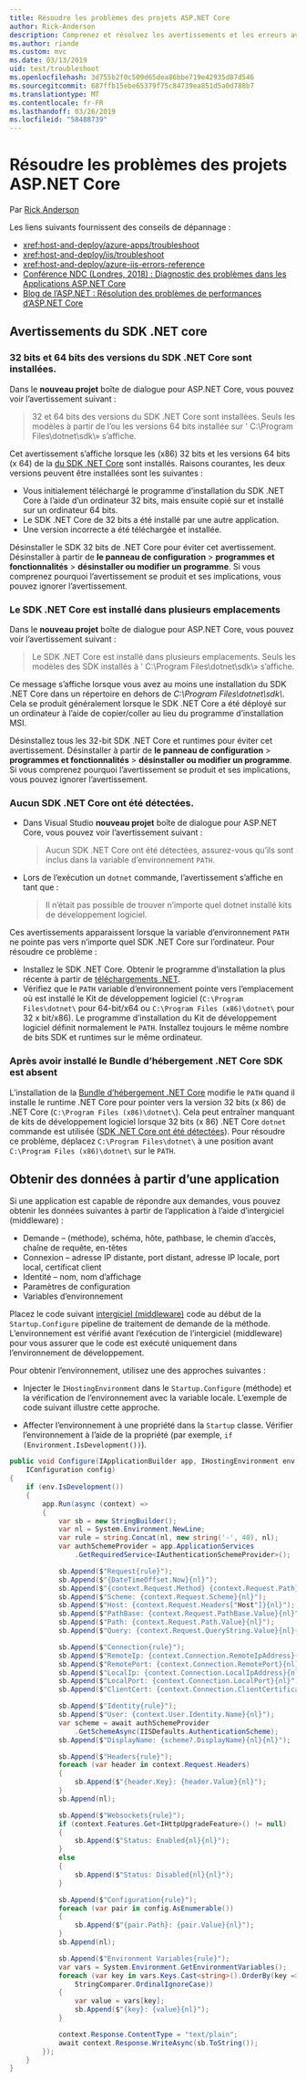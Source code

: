```yaml
---
title: Résoudre les problèmes des projets ASP.NET Core
author: Rick-Anderson
description: Comprenez et résolvez les avertissements et les erreurs avec les projets ASP.NET Core.
ms.author: riande
ms.custom: mvc
ms.date: 03/13/2019
uid: test/troubleshoot
ms.openlocfilehash: 3d755b2f0c509d65dea86bbe719e42935d87d546
ms.sourcegitcommit: 687ffb15ebe65379f75c84739ea851d5a0d788b7
ms.translationtype: MT
ms.contentlocale: fr-FR
ms.lasthandoff: 03/26/2019
ms.locfileid: "58488739"
---
```

# <a name="troubleshoot-aspnet-core-projects"></a>Résoudre les problèmes des projets ASP.NET Core

Par [Rick Anderson](https://twitter.com/RickAndMSFT)

Les liens suivants fournissent des conseils de dépannage :

* <xref:host-and-deploy/azure-apps/troubleshoot>
* <xref:host-and-deploy/iis/troubleshoot>
* <xref:host-and-deploy/azure-iis-errors-reference>
* [Conférence NDC (Londres, 2018) : Diagnostic des problèmes dans les Applications ASP.NET Core](https://www.youtube.com/watch?v=RYI0DHoIVaA)
* [Blog de l’ASP.NET : Résolution des problèmes de performances d’ASP.NET Core](https://blogs.msdn.microsoft.com/webdev/2018/05/23/asp-net-core-performance-improvements/)

## <a name="net-core-sdk-warnings"></a>Avertissements du SDK .NET core

### <a name="both-the-32-bit-and-64-bit-versions-of-the-net-core-sdk-are-installed"></a>32 bits et 64 bits des versions du SDK .NET Core sont installées.

Dans le **nouveau projet** boîte de dialogue pour ASP.NET Core, vous pouvez voir l’avertissement suivant :

> 32 et 64 bits des versions du SDK .NET Core sont installées. Seuls les modèles à partir de l’ou les versions 64 bits installée sur ' C:\\Program Files\\dotnet\\sdk\\» s’affiche.

Cet avertissement s’affiche lorsque les (x86) 32 bits et les versions 64 bits (x 64) de la [du SDK .NET Core](https://www.microsoft.com/net/download/all) sont installés. Raisons courantes, les deux versions peuvent être installées sont les suivantes :

* Vous initialement téléchargé le programme d’installation du SDK .NET Core à l’aide d’un ordinateur 32 bits, mais ensuite copié sur et installé sur un ordinateur 64 bits.
* Le SDK .NET Core de 32 bits a été installé par une autre application.
* Une version incorrecte a été téléchargée et installée.

Désinstaller le SDK 32 bits de .NET Core pour éviter cet avertissement. Désinstaller à partir de **le panneau de configuration** > **programmes et fonctionnalités** > **désinstaller ou modifier un programme**. Si vous comprenez pourquoi l’avertissement se produit et ses implications, vous pouvez ignorer l’avertissement.

### <a name="the-net-core-sdk-is-installed-in-multiple-locations"></a>Le SDK .NET Core est installé dans plusieurs emplacements

Dans le **nouveau projet** boîte de dialogue pour ASP.NET Core, vous pouvez voir l’avertissement suivant :

> Le SDK .NET Core est installé dans plusieurs emplacements. Seuls les modèles des SDK installés à ' C:\\Program Files\\dotnet\\sdk\\» s’affiche.

Ce message s’affiche lorsque vous avez au moins une installation du SDK .NET Core dans un répertoire en dehors de *C:\\Program Files\\dotnet\\sdk\\*. Cela se produit généralement lorsque le SDK .NET Core a été déployé sur un ordinateur à l’aide de copier/coller au lieu du programme d’installation MSI.

Désinstallez tous les 32-bit SDK .NET Core et runtimes pour éviter cet avertissement. Désinstaller à partir de **le panneau de configuration** > **programmes et fonctionnalités** > **désinstaller ou modifier un programme**. Si vous comprenez pourquoi l’avertissement se produit et ses implications, vous pouvez ignorer l’avertissement.

### <a name="no-net-core-sdks-were-detected"></a>Aucun SDK .NET Core ont été détectées.

* Dans Visual Studio **nouveau projet** boîte de dialogue pour ASP.NET Core, vous pouvez voir l’avertissement suivant :

  > Aucun SDK .NET Core ont été détectées, assurez-vous qu’ils sont inclus dans la variable d’environnement `PATH`.

* Lors de l’exécution un `dotnet` commande, l’avertissement s’affiche en tant que :

  > Il n’était pas possible de trouver n’importe quel dotnet installé kits de développement logiciel.

Ces avertissements apparaissent lorsque la variable d’environnement `PATH` ne pointe pas vers n’importe quel SDK .NET Core sur l’ordinateur. Pour résoudre ce problème :

* Installez le SDK .NET Core. Obtenir le programme d’installation la plus récente à partir de [téléchargements .NET](https://dotnet.microsoft.com/download).
* Vérifiez que le `PATH` variable d’environnement pointe vers l’emplacement où est installé le Kit de développement logiciel (`C:\Program Files\dotnet\` pour 64-bit/x64 ou `C:\Program Files (x86)\dotnet\` pour 32 x bit/x86). Le programme d’installation du Kit de développement logiciel définit normalement le `PATH`. Installez toujours le même nombre de bits SDK et runtimes sur le même ordinateur.

### <a name="missing-sdk-after-installing-the-net-core-hosting-bundle"></a>Après avoir installé le Bundle d’hébergement .NET Core SDK est absent

L’installation de la [Bundle d’hébergement .NET Core](xref:host-and-deploy/iis/index#install-the-net-core-hosting-bundle) modifie le `PATH` quand il installe le runtime .NET Core pour pointer vers la version 32 bits (x 86) de .NET Core (`C:\Program Files (x86)\dotnet\`). Cela peut entraîner manquant de kits de développement logiciel lorsque 32 bits (x 86) .NET Core `dotnet` commande est utilisée ([SDK .NET Core ont été détectées](#no-net-core-sdks-were-detected)). Pour résoudre ce problème, déplacez `C:\Program Files\dotnet\` à une position avant `C:\Program Files (x86)\dotnet\` sur le `PATH`.

## <a name="obtain-data-from-an-app"></a>Obtenir des données à partir d’une application

Si une application est capable de répondre aux demandes, vous pouvez obtenir les données suivantes à partir de l’application à l’aide d’intergiciel (middleware) :

* Demande &ndash; (méthode), schéma, hôte, pathbase, le chemin d’accès, chaîne de requête, en-têtes
* Connexion &ndash; adresse IP distante, port distant, adresse IP locale, port local, certificat client
* Identité &ndash; nom, nom d’affichage
* Paramètres de configuration
* Variables d’environnement

Placez le code suivant [intergiciel (middleware)](xref:fundamentals/middleware/index#create-a-middleware-pipeline-with-iapplicationbuilder) code au début de la `Startup.Configure` pipeline de traitement de demande de la méthode. L’environnement est vérifié avant l’exécution de l’intergiciel (middleware) pour vous assurer que le code est exécuté uniquement dans l’environnement de développement.

Pour obtenir l’environnement, utilisez une des approches suivantes :

* Injecter le `IHostingEnvironment` dans le `Startup.Configure` (méthode) et la vérification de l’environnement avec la variable locale. L’exemple de code suivant illustre cette approche.

* Affecter l’environnement à une propriété dans la `Startup` classe. Vérifier l’environnement à l’aide de la propriété (par exemple, `if (Environment.IsDevelopment())`).

```csharp
public void Configure(IApplicationBuilder app, IHostingEnvironment env, 
    IConfiguration config)
{
    if (env.IsDevelopment())
    {
        app.Run(async (context) =>
        {
            var sb = new StringBuilder();
            var nl = System.Environment.NewLine;
            var rule = string.Concat(nl, new string('-', 40), nl);
            var authSchemeProvider = app.ApplicationServices
                .GetRequiredService<IAuthenticationSchemeProvider>();

            sb.Append($"Request{rule}");
            sb.Append($"{DateTimeOffset.Now}{nl}");
            sb.Append($"{context.Request.Method} {context.Request.Path}{nl}");
            sb.Append($"Scheme: {context.Request.Scheme}{nl}");
            sb.Append($"Host: {context.Request.Headers["Host"]}{nl}");
            sb.Append($"PathBase: {context.Request.PathBase.Value}{nl}");
            sb.Append($"Path: {context.Request.Path.Value}{nl}");
            sb.Append($"Query: {context.Request.QueryString.Value}{nl}{nl}");

            sb.Append($"Connection{rule}");
            sb.Append($"RemoteIp: {context.Connection.RemoteIpAddress}{nl}");
            sb.Append($"RemotePort: {context.Connection.RemotePort}{nl}");
            sb.Append($"LocalIp: {context.Connection.LocalIpAddress}{nl}");
            sb.Append($"LocalPort: {context.Connection.LocalPort}{nl}");
            sb.Append($"ClientCert: {context.Connection.ClientCertificate}{nl}{nl}");

            sb.Append($"Identity{rule}");
            sb.Append($"User: {context.User.Identity.Name}{nl}");
            var scheme = await authSchemeProvider
                .GetSchemeAsync(IISDefaults.AuthenticationScheme);
            sb.Append($"DisplayName: {scheme?.DisplayName}{nl}{nl}");

            sb.Append($"Headers{rule}");
            foreach (var header in context.Request.Headers)
            {
                sb.Append($"{header.Key}: {header.Value}{nl}");
            }
            sb.Append(nl);

            sb.Append($"Websockets{rule}");
            if (context.Features.Get<IHttpUpgradeFeature>() != null)
            {
                sb.Append($"Status: Enabled{nl}{nl}");
            }
            else
            {
                sb.Append($"Status: Disabled{nl}{nl}");
            }

            sb.Append($"Configuration{rule}");
            foreach (var pair in config.AsEnumerable())
            {
                sb.Append($"{pair.Path}: {pair.Value}{nl}");
            }
            sb.Append(nl);

            sb.Append($"Environment Variables{rule}");
            var vars = System.Environment.GetEnvironmentVariables();
            foreach (var key in vars.Keys.Cast<string>().OrderBy(key => key, 
                StringComparer.OrdinalIgnoreCase))
            {
                var value = vars[key];
                sb.Append($"{key}: {value}{nl}");
            }

            context.Response.ContentType = "text/plain";
            await context.Response.WriteAsync(sb.ToString());
        });
    }
}
```
